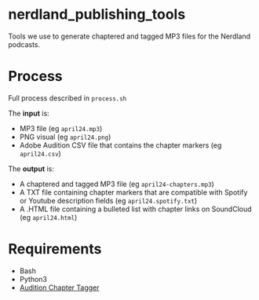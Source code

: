 # nerdland_publishing_tools
Tools we use to generate chaptered and tagged MP3 files for the Nerdland podcasts. 

# Process
Full process described in ``process.sh``

The **input** is:
* MP3 file (eg ``april24.mp3``)
* PNG visual (eg ``april24.png``)
* Adobe Audition CSV file that contains the chapter markers (eg ``april24.csv``)

The **output** is:
* A chaptered and tagged MP3 file (eg ``april24-chapters.mp3``)
* A TXT file containing chapter markers that are compatible with Spotify or Youtube description fields (eg ``april24.spotify.txt``)
* A .HTML file containing a bulleted list with chapter links on SoundCloud (eg ``april24.html``)

# Requirements
* Bash
* Python3
* [Audition Chapter Tagger](https://github.com/DrSkunk/audition-chapter-tagger)

